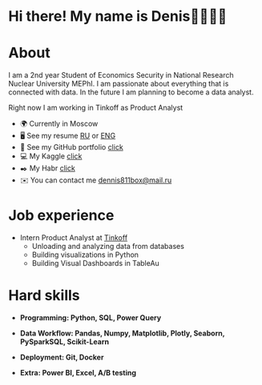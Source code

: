 # Hi there! My name is Denis👋👨🏻‍💻




# About


I am a 2nd year Student of Economics Security in National Research Nuclear University MEPhI. I am passionate about everything that is connected with data. In the future I am planning to become a data analyst. 

Right now I am working in Tinkoff as Product Analyst


* 🌍 Currently in Moscow
* 🖥️ See my resume [RU](https://myresume.ru/resume/3VIyPPWyrQQ/) or [ENG](https://myresume.ru/resume/g6Lbhv3hoFZ/)
* 🔧 See my GitHub portfolio [click](https://github.com/deNzik3/data_analytics_projects)
* 💻 My Kaggle [click](https://www.kaggle.com/densivanov)
* ✒️ My Habr [click](https://habr.com/ru/users/denzceo/)
* ✉️ You can contact me  [dennis811box@mail.ru](mailto:dennis811box@mail.ru)

# Job experience

* Intern Product Analyst at [Tinkoff](https://www.tinkoff.ru)
  - Unloading and analyzing data from databases
  - Building visualizations in Python
  - Building Visual Dashboards in TableAu



# Hard skills

* **Programming: Python, SQL, Power Query**


* **Data Workflow: Pandas, Numpy, Matplotlib, Plotly, Seaborn, PySparkSQL, Scikit-Learn**

* **Deployment: Git, Docker**

* **Extra: Power BI, Excel, A/B testing**








